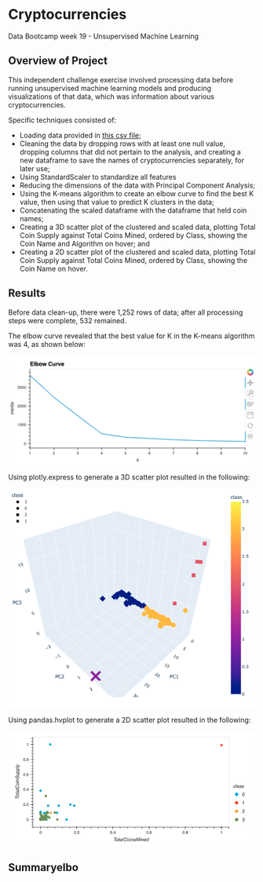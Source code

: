 # Cryptocurrencies
Data Bootcamp week 19 - Unsupervised Machine Learning

## Overview of Project
This independent challenge exercise involved processing data before running unsupervised machine learning models and producing visualizations of that data, which was information about various cryptocurrencies.

Specific techniques consisted of:

* Loading data provided in [this csv file](https://github.com/larabjork/cryptocurrencies/blob/main/crypto_data.csv);
* Cleaning the data by dropping rows with at least one null value, dropping columns that did not pertain to the analysis, and creating a new dataframe to save the names of cryptocurrencies separately, for later use;
* Using StandardScaler to standardize all features
* Reducing the dimensions of the data with Principal Component Analysis;
* Using the K-means algorithm to create an elbow curve to find the best K value, then using that value to predict K clusters in the data;
* Concatenating the scaled dataframe with the dataframe that held coin names; 
* Creating a 3D scatter plot of the clustered and scaled data, plotting Total Coin Supply against Total Coins Mined, ordered by Class, showing the Coin Name and Algorithm on hover; and
* Creating a 2D scatter plot of the clustered and scaled data, plotting Total Coin Supply against Total Coins Mined, ordered by Class, showing the Coin Name on hover.



## Results
Before data clean-up, there were 1,252 rows of data; after all processing steps were complete, 532 remained.

The elbow curve revealed that the best value for K in the K-means algorithm was 4, as shown below:

![screenshot of line graph with sharp bend at x=4](https://github.com/larabjork/cryptocurrencies/blob/main/images/elbowcurve.png)

Using plotly.express to generate a 3D scatter plot resulted in the following:

![screenshot of 3D scatter plot, showing data in four clusters](https://github.com/larabjork/cryptocurrencies/blob/main/images/3dplot.png)

Using pandas.hvplot to generate a 2D scatter plot resulted in the following:

![screenshot of 2D scatter plot, showing data from four classes](https://github.com/larabjork/cryptocurrencies/blob/main/images/scatter_plot.png)

## Summaryelbo
